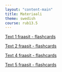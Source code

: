 ```yaml
---
layout: "content-main"
title: Materiaali
theme: swedish
course: rub13.5
---
```


[Text 1 fraasit - flashcards](https://quizlet.com/_3sjghh)

[Text 2 fraasit - flashcards](https://quizlet.com/_3sjh8o)

[Text 4 fraasit - flashcards](https://quizlet.com/_3sjhle)

[Text 5 fraasit - flashcards](https://quizlet.com/_3sji2c)
